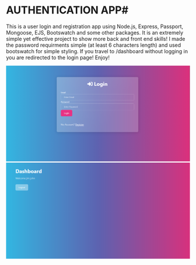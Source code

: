 # AUTHENTICATION APP#
This is a user login and registration app using Node.js, Express, Passport, Mongoose, EJS, Bootswatch and some other packages. It is an extremely simple yet effective project to show more back and front end skills! I made the password requirments simple (at least 6 characters length) and used bootswatch for simple styling. If you travel to /dashboard without logging in you are redirected to the login page! Enjoy!


![](images/authentication.PNG)
![](images/authen2.PNG)
